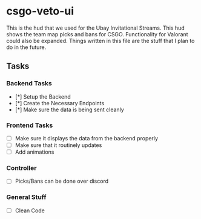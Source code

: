 # csgo-veto-ui

This is the hud that we used for the Ubay Invitational Streams. This hud shows the team map picks and bans for CSGO. Functionality for Valorant could also be expanded. Things written in this file are the stuff that I plan to do in the future.

## Tasks
### Backend Tasks
- [*] Setup the Backend
- [*] Create the Necessary Endpoints
- [*] Make sure the data is being sent cleanly
### Frontend Tasks
- [ ] Make sure it displays the data from the backend properly
- [ ] Make sure that it routinely updates 
- [ ] Add animations

### Controller
- [ ] Picks/Bans can be done over discord

### General Stuff
- [ ] Clean Code
